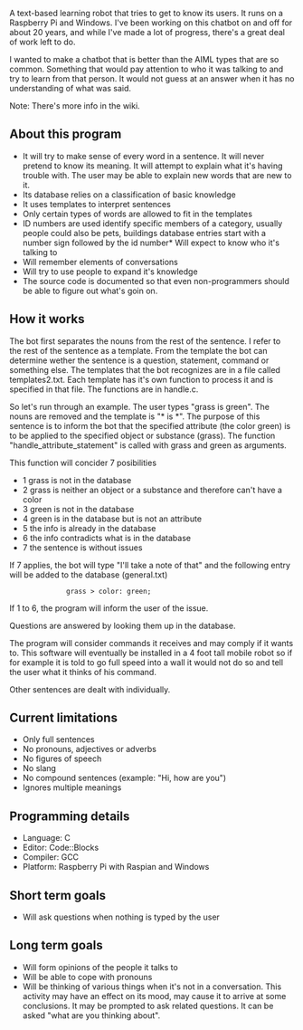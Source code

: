 A text-based learning robot that tries to get to know its users. It runs on a Raspberry Pi and Windows. I've been working on this chatbot on and off for about 20 years, and while I've made a lot of progress, there's a great deal of work left to do.

I wanted to make a chatbot that is better than the AIML types that are so common. Something that would pay attention to who it was talking to and try to learn from that person. It would not guess at an answer when it has no understanding of what was said.

Note: There's more info in the wiki.

## About this program
* It will try to make sense of every word in a sentence. It will never pretend to know its meaning. It will attempt to explain what it's having trouble with. The user may be able to explain new words that are new to it.
* Its database relies on a classification of basic knowledge
* It uses templates to interpret sentences
* Only certain types of words are allowed to fit in the templates
* ID numbers are used identify specific members of a category, usually people could also be pets, buildings database entries start with a number sign followed by the id number* Will expect to know who it's talking to
* Will remember elements of conversations
* Will try to use people to expand it's knowledge
* The source code is documented so that even non-programmers should be able to figure out what's goin on.

## How it works

The bot first separates the nouns from the rest of the sentence. I refer to the rest of the sentence as a template. From the template the bot can determine wether the sentence is a question, statement, command or something else. The templates that the bot recognizes are in a file called templates2.txt. Each template has it's own function to process it and is specified in that file. The functions are in handle.c.

So let's run through an example. The user types "grass is green". The nouns are removed and the template is "* is *". The purpose of this sentence is to inform the bot that the specified attribute (the color green) is to be applied to the specified object or substance (grass). The function "handle_attribute_statement" is called with grass and green as arguments.

This function will concider 7 posibilities
* 1   grass is not in the database
* 2   grass is neither an object or a substance and therefore can't have a color
* 3   green is not in the database
* 4   green is in the database but is not an attribute
* 5   the info is already in the database
* 6   the info contradicts what is in the database
* 7   the sentence is without issues

If 7 applies, the bot will type "I'll take a note of that" and the following entry will be added to the database (general.txt)
```
              grass > color: green;
```              
If 1 to 6, the program will inform the user of the issue.

Questions are answered by looking them up in the database. 

The program will consider commands it receives and may comply if it wants to. This software will eventually be installed in a 4 foot tall mobile robot so if for example it is told to go full speed into a wall it would not do so and tell the user what it thinks of his command. 

Other sentences are dealt with individually.



## Current limitations
* Only full sentences
* No pronouns, adjectives or adverbs
* No figures of speech
* No slang
* No compound sentences (example: "Hi, how are you")
* Ignores multiple meanings 

## Programming details
* Language: C
* Editor: Code::Blocks
* Compiler: GCC
* Platform: Raspberry Pi with Raspian and Windows

## Short term goals
* Will ask questions when nothing is typed by the user

## Long term goals
* Will form opinions of the people it talks to
* Will be able to cope with pronouns
* Will be thinking of various things when it's not in a conversation. This activity may have an effect on its mood, may cause it to arrive at some conclusions. It may be prompted to ask related questions. It can be asked "what are you thinking about".

